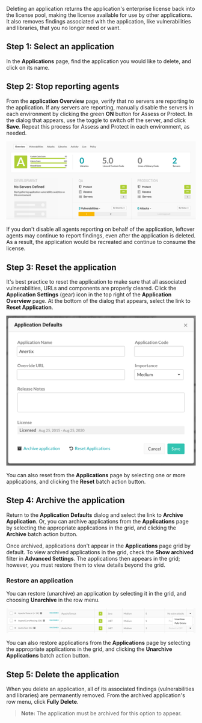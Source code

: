 <!--
title: "Deleting An Application"
description: "Instructions on how to delete an application"
tags: "user manage ui application delete"
-->


Deleting an application returns the application's enterprise license back into the license pool, making the license available for use by other applications. It also removes findings associated with the application, like vulnerabilities and libraries, that you no longer need or want.

## Step 1: Select an application

In the **Applications** page, find the application you would like to delete, and click on its name. 

## Step 2: Stop reporting agents

From the **application Overview** page, verify that no servers are reporting to the application. If any servers are reporting, manually disable the servers in each environment by clicking the green **ON** button for Assess or Protect. In the dialog that appears, use the toggle to switch off the server, and click **Save**. Repeat this process for Assess and Protect in each environment, as needed. 

<a href="assets/images/App-overview-enabled-servers.png" rel="lightbox" title="Disable servers in the application's Overview page"><img class="thumbnail" src="assets/images/App-overview-enabled-servers.png"/></a>

If you don't disable all agents reporting on behalf of the application, leftover agents may continue to report findings, even after the application is deleted. As a result, the application would be recreated and continue to consume the license. 

## Step 3: Reset the application

It's best practice to reset the application to make sure that all associated vulnerabilities, URLs and components are properly cleared. Click the **Application Settings** (gear) icon in the top right of the **Application Overview** page. At the bottom of the dialog that appears, select the link to **Reset Application**.

<a href="assets/images/Application-defaults-dialog.png" rel="lightbox" title="Reset an application in the Application Defaults dialog"><img class="thumbnail" src="assets/images/Application-defaults-dialog.png"/></a>

You can also reset from the **Applications** page by selecting one or more applications, and clicking the **Reset** batch action button.

## Step 4: Archive the application

Return to the **Application Defaults** dialog and select the link to **Archive Application**. Or, you can archive applications from the **Applications** page by selecting the appropriate applications in the grid, and clicking the **Archive** batch action button.

Once archived, applications don't appear in the **Applications** page grid by default. To view archived applications in the grid, check the **Show archived** filter in **Advanced Settings**. The applications then appears in the grid; however, you must restore them to view details beyond the grid. 

### Restore an application

You can restore (unarchive) an application by selecting it in the grid, and choosing **Unarchive** in the row menu.

<a href="assets/images/Unarchive-app-row-menu.png" rel="lightbox" title="Use the row menu to manage an archived application"><img class="thumbnail" src="assets/images/Unarchive-app-row-menu.png"/></a>

You can also restore applications from the **Applications** page by selecting the appropriate applications in the grid, and clicking the **Unarchive Applications** batch action button.

## Step 5: Delete the application

When you delete an application, all of its associated findings (vulnerabilities and libraries) are permanently removed. From the archived application's row menu, click **Fully Delete**.

>**Note:** The application must be archived for this option to appear.  

